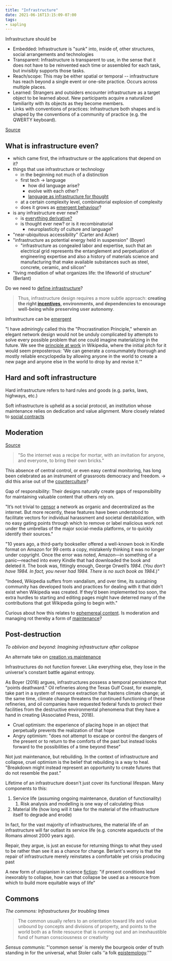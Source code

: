 ```yaml
---
title: "Infrastructure"
date: 2021-06-16T13:15:09-07:00
tags:
- sapling
---
```


Infrastructure should be
- Embedded: Infrastructure is "sunk" into, inside of, other structures, social arrangements and technologies
- Transparent: Infrastructure is transparent to use, in the sense that it does not have to be reinvented each time or assembled for each task, but invisibly supports those tasks.
- Reach/scope: This may be either spatial or temporal -- infrastructure has reach beyond a single event or one-site practice. Occurs across multiple places.
- Learned: Strangers and outsiders encounter infrastructure as a target object to be learned about. New participants acquire a naturalized familiarity with its objects as they become members.
- Links with conventions of practices: Infrastructure both shapes and is shaped by the conventions of a community of practice (e.g. the QWERTY keyboard).

[Source](https://www.jstor.org/stable/23010792)

## What is infrastructure even?
-  which came first, the infrastructure or the applications that depend on it?
-   things that use infrastructure or technology
    -   in the beginning not much of a distinction
    -   first tech → language
        -   how did language arise?
        -   evolve with each other?
        -   [language as infrastructure for thought](thoughts/language%20of%20thought.md)
    -   at a certain complexity level, combinatorial explosion of complexity
    -   does it grows as [emergent behaviour](thoughts/emergent%20behaviour.md)?
-   is any infrastructure ever new?
    -   is [everything derivative?](thoughts/originality.md)
    -   is thought ever new? or is it recombinatorial
        -   neuroplasticity of culture and language?
- "near-ubiquitous accessibility" (Carter and Acker)
- "infrastructure as potential energy held in suspension" (Boyer)
	- "infrastructure as congealed labor and expertise, such that an electrical grid represents the entanglement and perpetuation of engineering expertise and also a history of materials science and manufacturing that make available substances such as steel, concrete, ceramic, and silicon"
- "living mediation of what organizes life: the lifeworld of structure" (Berlant)

Do we need to [define infrastructure](https://www.bloomberg.com/opinion/articles/2021-04-09/the-meaning-of-infrastructure-is-a-pointless-debate)?

> Thus, infrastructure design requires a more subtle approach: **creating the right [incentives](thoughts/incentives.md), environments, and dependencies to encourage well-being while preserving user autonomy**.

Infrastructure can be [emergent](thoughts/emergent%20behaviour.md)

"I have admiringly called this the "Procrastination Principle," wherein an elegant network design would not be unduly complicated by attempts to solve every possible problem that one could imagine materializing in the future. We see the [principle at work](http://yupnet.org/zittrain/2008/03/01/chapter-6-the-lessons-of-wikipedia/#27) in Wikipedia, where the initial pitch for it would seem preposterous: 'We can generate a consummately thorough and mostly reliable encyclopedia by allowing anyone in the world to create a new page and anyone else in the world to drop by and revise it.'"

## Hard and soft infrastructure
Hard infrastructure refers to hard rules and goods (e.g. parks, laws, highways, etc.)

Soft infrastructure is upheld as a social protocol, an institution whose maintenance relies on dedication and value alignment. More closely related to [social contracts](thoughts/social%20contracts.md)

## Moderation
[Source](https://www.theatlantic.com/technology/archive/2021/06/the-internet-is-a-collective-hallucination/619320/)

> "So the internet was a recipe for mortar, with an invitation for anyone, and everyone, to bring their own bricks."

This absence of central control, or even easy central monitoring, has long been celebrated as an instrument of grassroots democracy and freedom. -> did this arise out of the [counterculture](thoughts/From%20Counterculture%20to%20Cyberculture.md)?

Gap of responsibility: Their designs naturally create gaps of responsibility for maintaining valuable content that others rely on.

"It’s not trivial to [censor](thoughts/censorship.md) a network as organic and decentralized as the internet. But more recently, these features have been understood to facilitate vectors for individual harassment and societal destabilization, with no easy gating points through which to remove or label malicious work not under the umbrellas of the major social-media platforms, or to quickly identify their sources."

"10 years ago, a third-party bookseller offered a well-known book in Kindle format on Amazon for 99 cents a copy, mistakenly thinking it was no longer under copyright. Once the error was noted, Amazon—in something of a panic—reached into every Kindle that had downloaded the book and deleted it. The book was, fittingly enough, George Orwell’s _1984_. (_You don’t have 1984. In fact, you never had 1984. There is no such book as 1984._)"

"Indeed, Wikipedia suffers from vandalism, and over time, its sustaining community has developed tools and practices for dealing with it that didn’t exist when Wikipedia was created. If they’d been implemented too soon, the extra hurdles to starting and editing pages might have deterred many of the contributions that got Wikipedia going to begin with."

Curious about how this relates to [ephemereal content](thoughts/ephemereal%20content.md). Is moderation and managing rot thereby a form of [maintenance](thoughts/creation%20vs%20maintenance.md)?

## Post-destruction
*To oblivion and beyond: Imagining infrastructure after collapse*

An alternate take on [creation vs maintenance](thoughts/creation%20vs%20maintenance.md)

Infrastructures do not function forever. Like everything else, they lose in the universe's constant battle against entropy.

As Boyer (2016) argues, infrastructures possess a temporal persistence that “points deathward.” Oil refineries along the Texas Gulf Coast, for example, take part in a system of resource extraction that hastens climate change; at the same time, climate change threatens the continued functioning of these refineries, and oil companies have requested federal funds to protect their facilities from the destructive environmental phenomena that they have a hand in creating (Associated Press, 2018).

- Cruel optimism: the experience of placing hope in an object that perpetually prevents the realization of that hope
- Angry optimism: "does not attempt to escape or control the dangers of the present or to return to the comforts of the past but instead looks forward to the possibilities of a time beyond these"

Not just maintenance, but rebuilding. In the context of infrastructure and collapse, cruel optimism is the belief that rebuilding is a way to heal. "Breakdown might instead represent an opportunity to create futures that do not resemble the past."

Lifetime of an infrastructure doesn't just cover its functional lifespan. Many components to this:
1. Service life (assuming ongoing maintenance, duration of functionality)
	1. Risk analysis and modelling is one way of calculating thius
2. Material life (how long will it take for the material of the infrastructure itself to degrade and erode)

In fact, for the vast majority of infrastructures, the material life of an infrastructure will far outlast its service life (e.g. concrete aqueducts of the Romans almost 2000 years ago).

Repair, they argue, is just an excuse for returning things to what they used to be rather than see it as a chance for change. Berlant's worry is that the repair of infrastructure merely reinstates a comfortable yet crisis producing past

A new form of utopianism in science [fiction](thoughts/fiction.md): "if present conditions lead inexorably to collapse, how can that collapse be used as a resource from which to build more equitable ways of life"

## Commons
*The commons: Infrastructures for troubling times*

> The common usually refers to an orientation toward life and value unbound by concepts and divisions of property, and points to the world both as a finite resource that is running out and an inexhaustible fund of human consciousness or creativity

*Sensus communis*: "'common sense' is merely the bourgeois order of truth standing in for the universal, what Stoler calls ‘‘a folk [epistemology](thoughts/epistemology.md).’’"